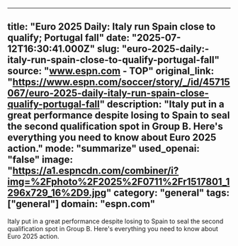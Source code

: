 ---
   title: "Euro 2025 Daily: Italy run Spain close to qualify; Portugal fall"
   date: "2025-07-12T16:30:41.000Z"
   slug: "euro-2025-daily:-italy-run-spain-close-to-qualify-portugal-fall"
   source: "www.espn.com - TOP"
   original_link: "https://www.espn.com/soccer/story/_/id/45715067/euro-2025-daily-italy-run-spain-close-qualify-portugal-fall"
   description: "Italy put in a great performance despite losing to Spain to seal the second qualification spot in Group B. Here's everything you need to know about Euro 2025 action."
   mode: "summarize"
   used_openai: "false"
   image: "https://a1.espncdn.com/combiner/i?img=%2Fphoto%2F2025%2F0711%2Fr1517801_1296x729_16%2D9.jpg"
   category: "general"
   tags: ["general"]
   domain: "espn.com"
  ---
  Italy put in a great performance despite losing to Spain to seal the second qualification spot in Group B. Here's everything you need to know about Euro 2025 action.